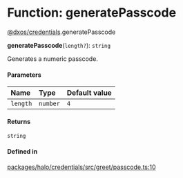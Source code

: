 # Function: generatePasscode

[@dxos/credentials](../modules/dxos_credentials.md).generatePasscode

**generatePasscode**(`length?`): `string`

Generates a numeric passcode.

#### Parameters

| Name | Type | Default value |
| :------ | :------ | :------ |
| `length` | `number` | `4` |

#### Returns

`string`

#### Defined in

[packages/halo/credentials/src/greet/passcode.ts:10](https://github.com/dxos/dxos/blob/db8188dae/packages/halo/credentials/src/greet/passcode.ts#L10)
